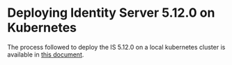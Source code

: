 # Deploying Identity Server 5.12.0 on Kubernetes

The process followed to deploy the IS 5.12.0 on a local kubernetes cluster is available in [this document](https://docs.google.com/document/d/1NXVc78JeJ-CcUxumxZzlMz5ITmMPX5JidhzuGt0g_gc).
